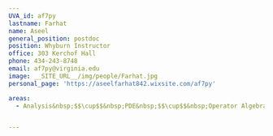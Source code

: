 ```yaml
---
UVA_id: af7py
lastname: Farhat
name: Aseel
general_position: postdoc
position: Whyburn Instructor
office: 303 Kerchof Hall
phone: 434-243-8748
email: af7py@virginia.edu
image: __SITE_URL__/img/people/Farhat.jpg
personal_page: 'https://aseelfarhat842.wixsite.com/af7py'

areas:
  - Analysis&nbsp;$$\cup$$&nbsp;PDE&nbsp;$$\cup$$&nbsp;Operator Algebras


---
```

